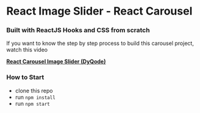 # React Image Slider - React Carousel

### Built with ReactJS Hooks and CSS from scratch

If you want to know the step by step process to build this carousel project, watch this video

[**React Carousel Image Slider (DyQode)**](https://youtu.be/FbbxE7M03Ao)

### How to Start
- clone this repo
- run `npm install`
- run `npm start`